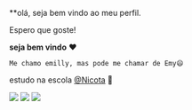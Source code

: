 **olá, seja bem vindo ao meu perfil.

Espero que goste!

**seja bem vindo** ❤️

`Me chamo emilly, mas pode me chamar de Emy😄`

estudo na escola [@Nicota](https://www.instragram.com/escola.donanicota/) 🏫 

 ![](https://media.tenor.com/GGCEtZsyJDQAAAAM/princess-frog.gif)   ![](https://media1.tenor.com/m/TfzAWCQOaUwAAAAC/hhh.gif)  ![](https://media1.tenor.com/m/L8S5tjfAGaEAAAAC/disney-tiana.gif)


